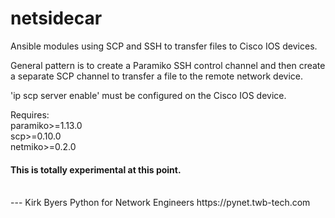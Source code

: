 # netsidecar
Ansible modules using SCP and SSH to transfer files to Cisco IOS devices.

General pattern is to create a Paramiko SSH control channel and then create a
separate SCP channel to transfer a file to the remote network device.

'ip scp server enable' must be configured on the Cisco IOS device.  

Requires:  
paramiko>=1.13.0  
scp>=0.10.0  
netmiko>=0.2.0  

<h4>This is totally experimental at this point.</h4>



<br>
---    
Kirk Byers
Python for Network Engineers
https://pynet.twb-tech.com
